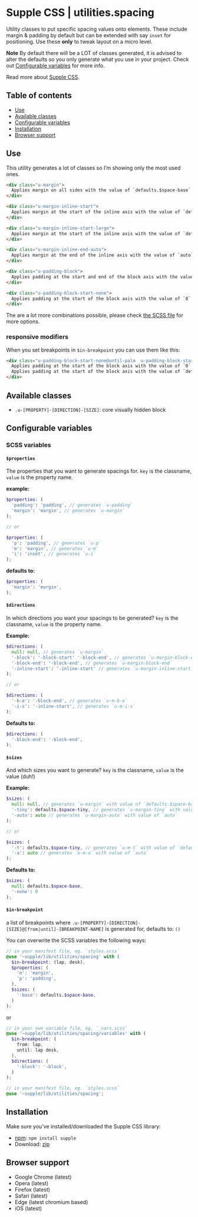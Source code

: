 # Supple CSS | utilities.spacing

Utility classes to put specific spacing values onto elements. These include margin & padding by default but can be extended with say `inset` for positioning. Use these **only** to tweak layout on a micro level.

**Note** By default there will be a LOT of classes generated, it is advised to alter the defaults so you only generate what you use in your project. Check out [Configurable variables](#configurable-variables) for more info.

Read more about [Supple CSS](https://github.com/supple-css/supple).

## Table of contents

* [Use](#use)
* [Available classes](#available-classes)
* [Configurable variables](#configurable-variables)
* [Installation](#installation)
* [Browser support](#browser-support)

## Use
This utility generates a lot of classes so I’m showing only the most used ones.

```html
<div class="u-margin">
  Applies margin on all sides with the value of `defaults.$space-base`
</div>

<div class="u-margin-inline-start">
  Applies margin at the start of the inline axis with the value of `defaults.$space-base`
</div>

<div class="u-margin-inline-start-large">
  Applies margin at the start of the inline axis with the value of `defaults.$space-large`
</div>

<div class="u-margin-inline-end-auto">
  Applies margin at the end of the inline axis with the value of `auto`
</div>

<div class="u-padding-block">
  Applies padding at the start and end of the block axis with the value of `defaults.$space-base`
</div>

<div class="u-padding-block-start-none">
  Applies padding at the start of the block axis with the value of `0`
</div>
```
The are a lot more combinations possible, please check [the SCSS file](./_index.scss) for more options.

### responsive modifiers
When you set breakpoints in `$in-breakpoint` you can use them like this:

```html
<div class="u-padding-block-start-none@until-palm  u-padding-block-start@from-desk">
  Applies padding at the start of the block axis with the value of `0` until `palm` breakpoint.
  Applies padding at the start of the block axis with the value of `defaults.$space-base` from `palm` breakpoint.
</div>
```

## Available classes

* `.u-[PROPERTY]-[DIRECTION]-[SIZE]`: core visually hidden block

## Configurable variables

### SCSS variables

#### `$properties`

The properties that you want to generate spacings for. `key` is the classname, `value` is the property name.

**example:**
```scss
$properties: (
  'padding': 'padding', // generates `u-padding`
  'margin': 'margin', // generates `u-margin`
);

// or

$properties: (
  'p': 'padding', // generates `u-p`
  'm': 'margin', // generates `u-m`
  'i': 'inset', // generates `u-i`
);
```
**defaults to:**
```scss
$properties: (
  'margin': 'margin',
);
```

#### `$directions`

In which directions you want your spacings to be generated? `key` is the classname, `value` is the property name.

**Example:**
```scss
$directions: (
  null: null, // generates `u-margin`
  '-block': '-block-start' '-block-end', // generates `u-margin-block-end` class with start & end properties
  '-block-end': '-block-end', // generates `u-margin-block-end`
  '-inline-start': '-inline-start' // generates `u-margin-inline-start`
);

// or

$directions: (
  '-b-e': '-block-end', // generates `u-m-b-e`
  '-i-s': '-inline-start', // generates `u-m-i-s`
);
```

**Defaults to:**
```scss
$directions: (
  '-block-end': '-block-end',
);
```

#### `$sizes`

And which sizes you want to generate? `key` is the classname, `value` is the value (duh!)

**Example:**
```scss
$sizes: (
  null: null, // generates `u-margin` with value of `defaults.$space-base`
  '-tiny': defaults.$space-tiny, // generates `u-margin-tiny` with value of `defaults.$space-tiny`
  '-auto': auto // generates `u-margin-auto` with value of `auto`
);

// or

$sizes: (
  '-t': defaults.$space-tiny, // generates `u-m-t` with value of `defaults.$space-tiny`
  '-a': auto // generates `u-m-a` with value of `auto`
);
```
**Defaults to:**
```scss
$sizes: (
  null: defaults.$space-base,
  '-none': 0
);
```

#### `$in-breakpoint`
a list of breakpoints where `.u-[PROPERTY]-[DIRECTION]-[SIZE]@[from|until]-[BREAKPOINT-NAME]` is generated for, defaults to: `()`

You can overwrite the SCSS variables the following ways:

```scss
// in your manifest file, eg. `styles.scss`
@use '~supple/lib/utilities/spacing' with (
  $in-breakpoint: (lap, desk),
  $properties: (
    'm': 'margin',
    'p': 'padding',
  ),
  $sizes: (
    '-base': defaults.$space-base,
  )
);
```
or
```scss
// in your own variable file, eg. `_vars.scss`
@use '~supple/lib/utilities/spacing/variables' with (
  $in-breakpoint: (
    from: lap,
    until: lap desk,
  ),
  $directions: (
    '-block': '-block',
  )
);

// in your manifest file, eg. `styles.scss`
@use '~supple/lib/utilities/spacing';
```


## Installation
Make sure you've installed/downloaded the Supple CSS library:

* [npm](https://www.npmjs.com/package/supple): `npm install supple`
* Download: [zip](https://github.com/supple-css/supple/releases/latest)


## Browser support

* Google Chrome (latest)
* Opera (latest)
* Firefox (latest)
* Safari (latest)
* Edge (latest chromium based)
* iOS (latest)
